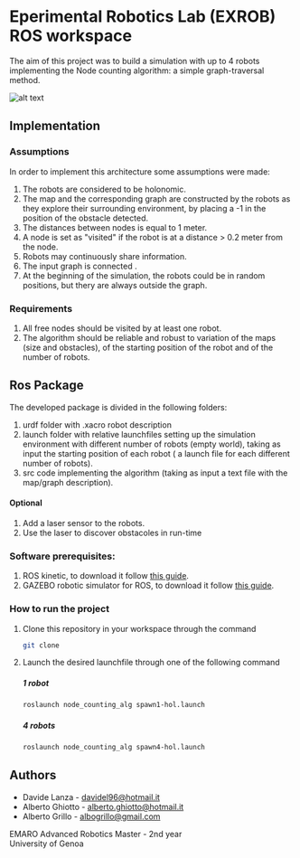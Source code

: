# Eperimental Robotics Lab (EXROB) ROS workspace 

The aim of this project was to build a simulation with up to 4 robots implementing the Node counting algorithm: a simple graph-traversal method.

![alt text](https://github.com/Davidelanz/expro_asmt1/blob/master/demo.png)

## Implementation
### Assumptions
In order to implement this architecture some assumptions were made:
1. The robots are considered to be holonomic.
1. The map and the corresponding graph are constructed by the robots as they explore their surrounding environment, by placing a -1 in the position of the obstacle detected.
1. The distances between nodes is equal to 1 meter.
1. A node is set as "visited" if the robot is at a distance > 0.2 meter from the node.
1. Robots may continuously share information.
1. The input graph is connected .
1. At the beginning of the simulation, the robots could be in random positions, but thery are always outside the graph.

### Requirements

1. All free nodes should be visited by at least one robot.
1. The algorithm should be reliable and robust to variation of the maps (size and obstacles), of the starting position of the robot and of the number of robots.

## Ros Package

The developed package is divided in the following folders:
1. urdf folder with .xacro robot description
1. launch folder with relative launchfiles setting up the simulation environment with different number of robots (empty world), taking as input the starting position of each robot ( a launch file for each different number of robots). 
1. src code implementing the algorithm (taking as input a text file with the map/graph description).
#### Optional
1. Add a laser sensor to the robots.
1. Use the laser to discover obstacoles in run-time

### Software prerequisites:
1. ROS kinetic, to download it follow [this guide](http://wiki.ros.org/kinetic/Installation/Ubuntu).
1. GAZEBO robotic simulator for ROS, to download it follow [this guide](http://gazebosim.org/tutorials?tut=ros_installing). 

### How to run the project

1. Clone this repository in your workspace through the command 
	```bash
    git clone
    ```
2. Launch the desired launchfile through one of the following command
	##### 1 robot
	```bash
	roslaunch node_counting_alg spawn1-hol.launch
	```
	##### 4 robots
	```bash
	roslaunch node_counting_alg spawn4-hol.launch
	```



## Authors
* Davide Lanza       - davidel96@hotmail.it
* Alberto Ghiotto    - alberto.ghiotto@hotmail.it
* Alberto Grillo     - albogrillo@gmail.com



EMARO Advanced Robotics Master - 2nd year  
University of Genoa
